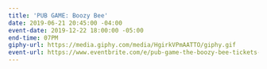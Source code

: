 ```yaml
---
title: 'PUB GAME: Boozy Bee'
date: 2019-06-21 20:45:00 -04:00
event-date: 2019-12-22 18:00:00 -05:00
end-time: 07PM
giphy-url: https://media.giphy.com/media/HgirkVPmAATTO/giphy.gif
event-url: https://www.eventbrite.com/e/pub-game-the-boozy-bee-tickets-83753518027
---
```


